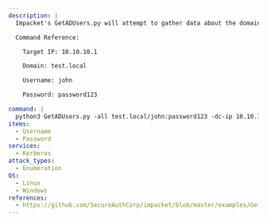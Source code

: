 ```yaml
---
description: |
  Impacket's GetADUsers.py will attempt to gather data about the domain's users and their corresponding email addresses.

  Command Reference:

  	Target IP: 10.10.10.1

  	Domain: test.local

  	Username: john

  	Password: password123

command: |
  python3 GetADUsers.py -all test.local/john:password123 -dc-ip 10.10.10.1
items:
  - Username
  - Password
services:
  - Kerberos
attack_types:
  - Enumeration
OS:
  - Linux
  - Windows
references:
  - https://github.com/SecureAuthCorp/impacket/blob/master/examples/GetADUsers.py
---
```

